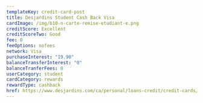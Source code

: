 ```yaml
---
templateKey: credit-card-post
title: Desjardins Student Cash Back Visa
cardImage: /img/b10-n-carte-remise-etudiant-e.png
creditScore: Excellent
creditScoreTwo: Good
fee: 0
feeOptions: nofees
network: Visa
purchaseInterest: "19.90"
balanceTransferInterest: "0"
balanceTranferFees: 0
userCategory: student
cardCategory: rewards
rewardType: cashback
href: https://www.desjardins.com/ca/personal/loans-credit/credit-cards/student-cash-back-visa/index.jsp
---
```

